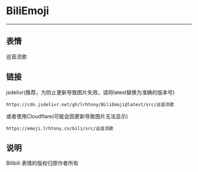 # BiliEmoji
---
## 表情
巡音流歌
## 链接
jsdelivr(推荐，为防止更新导致图片失效，请将latest替换为准确的版本号)
```
https://cdn.jsdelivr.net/gh/lrhtony/BiliEmoji@latest/src/巡音流歌
```
或者使用Cloudflare(可能会因更新导致图片无法显示)
```
https://emoji.lrhtony.cn/bili/src/巡音流歌
```
## 说明
Bilibili 表情的版权归原作者所有
